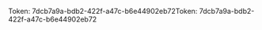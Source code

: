 <span data-ttu-id="42f5b-101">Token: 7dcb7a9a-bdb2-422f-a47c-b6e44902eb72</span><span class="sxs-lookup"><span data-stu-id="42f5b-101">Token: 7dcb7a9a-bdb2-422f-a47c-b6e44902eb72</span></span>